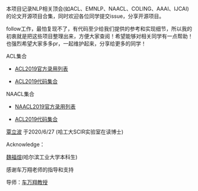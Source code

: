 本项目记录NLP相关顶会(如ACL、EMNLP、NAACL、COLING、AAAI、IJCAI)的论文开源项目合集，同时欢迎各位同学提交issue，分享开源项目。


follow工作，最怕复现不了，有代码至少给我们提供的参考和实现细节，所以我的初衷就是把这些项目整理出来，方便大家查阅！希望能够对相关同学有一点帮助！也强烈希望大家多多pr，一起维护起来，分享给更多的同学！

ACL集合

* [ACL2019官方录用列表](https://www.aclweb.org/anthology/events/acl-2019/)

* [ACL2019代码集合](https://github.com/yizhen20133868/NLP-Conferences-Code/blob/master/ACL/2019/ACL2019.md)

NAACL集合

* [NAACL2019官方录用列表](https://www.aclweb.org/anthology/events/naacl-2019/)

* [ACL2019代码集合](https://github.com/yizhen20133868/NLP-Conferences-Code/blob/master/NAACL/2019/naacl-2019.md)


[覃立波](http://ir.hit.edu.cn/~lbqin/) 于2020/6/27 (哈工大SCIR实验室在读博士) 

Acknowledge：

[魏福煊](https://github.com/awake020)(哈尔滨工业大学本科生)

感谢车万翔老师的指导和支持

导师：[车万翔教授](http://ir.hit.edu.cn/~car/english.htm)

